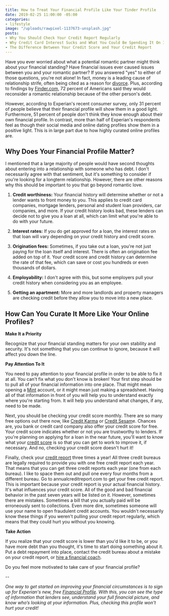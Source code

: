 ```yaml
---
title: How to Treat Your Financial Profile Like Your Tinder Profile
date: 2019-02-25 11:00:00 -05:00
categories:
- lifestyle
image: "/uploads/rawpixel-1137673-unsplash.jpg"
posts:
- Why You Should Check Your Credit Report Regularly
- Why Credit Card Interest Sucks and What You Could Be Spending It On Instead
- The Difference Between Your Credit Score and Your Credit Report
---
```


Have you ever worried about what a potential romantic partner might think about your financial standing? Have financial issues ever caused issues between you and your romantic partner? If you answered "yes" to either of those questions, you're not alone! In fact, money is a leading cause of relationship strife, often being cited as a reason for [divorce](https://www.magnifymoney.com/blog/featured/money-causes-21-percent-divorces925885150/). Plus, according to findings by [Finder.com](https://www.finder.com/unacceptable-partner-debt), 72 percent of Americans said they would reconsider a romantic relationship because of the other person's debt.

However, according to Experian's recent consumer survey, only 31 percent of people believe that their financial profile will show them in a good light. Furthermore, 51 percent of people don't think they know enough about their own financial profile. In contrast, more than half of Experian's respondents feel as though their social media and online dating profiles show them in a positive light. This is in large part due to how highly curated online profiles are.

## Why Does Your Financial Profile Matter?

I mentioned that a large majority of people would have second thoughts about entering into a relationship with someone who has debt. I don't necessarily agree with that sentiment, but it's something to consider if you're looking for a longterm relationship. However, there are other reasons why this should be important to you that go beyond romantic love.

1. **Credit worthiness:** Your financial history will determine whether or not a lender wants to front money to you. This applies to credit card companies, mortgage lenders, personal and student loan providers, car companies, and more. If your credit history looks bad, these lenders can decide not to give you a loan at all, which can limit what you're able to do with your future.

2. **Interest rates:** If you do get approved for a loan, the interest rates on that loan will vary depending on your credit history and credit score.

3. **Origination fees:** Sometimes, if you take out a loan, you're not just paying for the loan itself and interest. There is often an origination fee added on top of it. Your credit score and credit history can determine the rate of that fee, which can save or cost you hundreds or even thousands of dollars. 

4. **Employability:** I don't agree with this, but some employers pull your credit history when considering you as an employee. 

5. **Getting an apartment:** More and more landlords and property managers are checking credit before they allow you to move into a new place. 

## How Can You Curate It More Like Your Online Profiles?

**Make It a Priority**

Recognize that your financial standing matters for your own stability and security. It's not something that you can continue to ignore, because it will affect you down the line. 

**Pay Attention To It**

You need to pay attention to your financial profile in order to be able to fix it at all. You can't fix what you don't know is broken! Your first step should be to pull all of your financial information into one place. That might mean opening a [Mint](www.mint.com) account, or it might mean just making a spreadsheet. Having all of that information in front of you will help you to understand exactly where you're starting from. It will help you understand what changes, if any, need to be made. 

Next, you should be checking your credit score monthly. There are so many free options out there now, like [Credit Karma](http://www.creditkarma.com) or [Credit Sesam](http://www.creditsesame.com)e. Chances are, you bank or credit card company also offer your credit score for free. Your credit score indicates whether or not you are trustworthy to lenders. If you're planning on applying for a loan in the near future, you'll want to know what your [credit score](https://www.maggiegermano.com/blog/care-about-your-credit-score) is so that you can get to work to improve it, if necessary. And no, checking your credit score doesn't hurt it!

Finally, check your [credit report](https://www.maggiegermano.com/blog/the-difference-between-your-credit-score-and-your-credit-report/) three times a year! All three credit bureaus are legally required to provide you with one free credit report each year. That means that you can get three credit reports each year (one from each bureau). I like to space them out and pull one every four months from a different bureau. Go to annualcreditreport.com to get your free credit report. This is important because your credit report is your actual financial history. It's what influences your credit score. All of the good and bad financial behavior in the past seven years will be listed on it. However, sometimes there are mistakes. Sometimes a bill that you actually paid will be erroneously sent to collections. Even more dire, sometimes someone will use your name to open fraudulent credit accounts. You wouldn't necessarily know these things if you weren't pulling your credit report regularly, which means that they could hurt you without you knowing. 

**Take Action**

If you realize that your credit score is lower than you'd like it to be, or you have more debt than you thought, it's time to start doing something about it. Put a debt repayment into place, contact the credit bureau about a mistake on your credit report, or [hire a financial coach](https://www.maggiegermano.com/coaching/). 

Do you feel more motivated to take care of your financial profile?

--

*One way to get started on improving your financial circumstances is to sign up for Experian's new, free [Financial Profile](https://www.experian.com/consumer-products/financial-profile.html). With this, you can see the type of information that lenders see, understand your full financial picture, and know who’s looking at your information. Plus, checking this profile won't hurt your credit!*